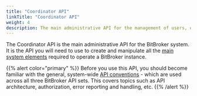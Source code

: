 ```yaml
---
title: "Coordinator API"
linkTitle: "Coordinator API"
weight: 4
description: The main administrative API for the management of users, entity types, connectors and policies
---
```


The Coordinator API is the main administrative API for the BitBroker system. It is the API you will need to use to create and manipulate all the [main system elements](/docs/concepts/) required to operate a BitBroker instance.

{{% alert color="primary" %}}
Before you use this API, you should become familiar with the general, system-wide [API conventions](/docs/api-conventions/) - which are used across all three BitBroker API sets. This covers topics such as API architecture, authorization, error reporting and handling, etc.
{{% /alert %}}
